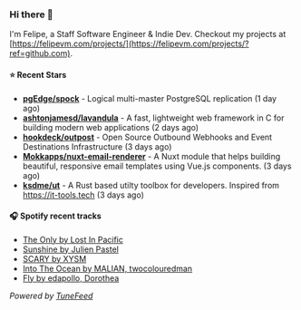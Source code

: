 ### Hi there 👋

I'm Felipe, a Staff Software Engineer & Indie Dev. Checkout my projects at [https://felipevm.com/projects/](https://felipevm.com/projects/?ref=github.com).

#### ⭐ Recent Stars
- **[pgEdge/spock](https://github.com/pgEdge/spock)** - Logical multi-master PostgreSQL replication (1 day ago)
- **[ashtonjamesd/lavandula](https://github.com/ashtonjamesd/lavandula)** - A fast, lightweight web framework in C for building modern web applications (2 days ago)
- **[hookdeck/outpost](https://github.com/hookdeck/outpost)** - Open Source Outbound Webhooks and Event Destinations Infrastructure (3 days ago)
- **[Mokkapps/nuxt-email-renderer](https://github.com/Mokkapps/nuxt-email-renderer)** - A Nuxt module that helps building beautiful, responsive email templates using Vue.js components. (3 days ago)
- **[ksdme/ut](https://github.com/ksdme/ut)** - A Rust based utilty toolbox for developers. Inspired from https://it-tools.tech (3 days ago)

#### 🎧 Spotify recent tracks
- [The Only by Lost In Pacific](https://open.spotify.com/track/1uvKCBu0nN2cjL3Rowam2V)
- [Sunshine by Julien Pastel](https://open.spotify.com/track/1wIODZsTfklKJFYnPFJKQ5)
- [SCARY by XYSM](https://open.spotify.com/track/0F5Pi9D61QE7UEhtMIqub6)
- [Into The Ocean by MALIAN, twocolouredman](https://open.spotify.com/track/5eY9jGygXyO5x1djxydy6e)
- [Fly by edapollo, Dorothea](https://open.spotify.com/track/5vCmoK5J8IhoFbMSvOeDBg)

_Powered by [TuneFeed](https://tunefeed.app?ref=github.com)_
